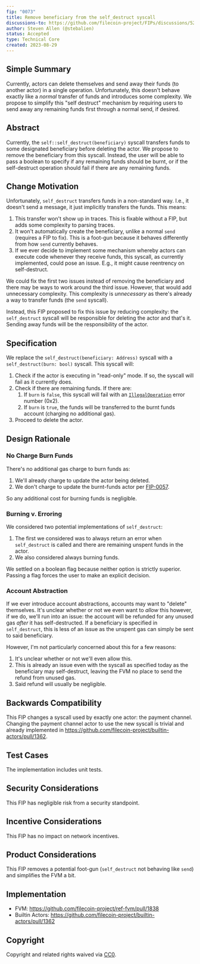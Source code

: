 ```yaml
---
fip: "0073"
title: Remove beneficiary from the self_destruct syscall
discussions-to: https://github.com/filecoin-project/FIPs/discussions/524
author: Steven Allen (@stebalien)
status: Accepted
type: Technical Core
created: 2023-08-29
---
```


## Simple Summary

Currently, actors can delete themselves and send away their funds (to another actor) in a single operation. Unfortunately, this doesn't behave exactly like a _normal_ transfer of funds and introduces some complexity. We propose to simplify this "self destruct" mechanism by requiring users to send away any remaining funds first through a normal send, if desired.

## Abstract

Currently, the `self::self_destruct(beneficiary)` syscall transfers funds to some designated beneficiary before deleting the actor. We propose to remove the beneficiary from this syscall. Instead, the user will be able to pass a boolean to specify if any remaining funds should be burnt, or if the self-destruct operation should fail if there are any remaining funds.

## Change Motivation
<!--The motivation is critical for FIPs that want to change the Filecoin protocol. It should clearly explain why the existing protocol specification is inadequate to address the problem that the FIP solves. FIP submissions without sufficient motivation may be rejected outright.-->

Unfortunately, `self_destruct` transfers funds in a non-standard way. I.e., it doesn't send a message, it just implicitly transfers the funds. This means:

1. This transfer won't show up in traces. This is fixable without a FIP, but adds some complexity to parsing traces.
2. It won't automatically create the beneficiary, unlike a normal `send` (requires a FIP to fix). This is a foot-gun because it behaves differently from how `send` currently behaves.
3. If we ever decide to implement some mechanism whereby actors can execute code whenever they receive funds, this syscall, as currently implemented, could pose an issue. E.g., it might cause reentrency on self-destruct.

We could fix the first two issues instead of removing the beneficiary and there may be ways to work around the third issue. However, that would add unnecessary complexity. This complexity is _unnecessary_ as there's already a way to transfer funds (the `send` syscall).

Instead, this FIP proposed to fix this issue by reducing complexity: the `self_destruct` syscall will be responsible for deleting the actor and that's it. Sending away funds will be the responsibility of the actor.

## Specification
<!--The technical specification should describe the syntax and semantics of any new feature. The specification should be detailed enough to allow competing, interoperable implementations for any of the current Filecoin implementations. -->

We replace the `self_destruct(beneficiary: Address)` syscall with a `self_destruct(burn: bool)` syscall. This syscall will:

1. Check if the actor is executing in "read-only" mode. If so, the syscall will fail as it currently does.
2. Check if there are remaining funds. If there are:
    1. If `burn` is `false`, this syscall will fail with an [`IllegalOperation`](https://docs.rs/fvm_sdk/latest/fvm_sdk/sys/enum.ErrorNumber.html#variant.IllegalOperation) error number (0x2).
    2. If `burn` is `true`, the funds will be transferred to the burnt funds account (charging no additional gas).
3. Proceed to delete the actor.

## Design Rationale
<!--The rationale fleshes out the specification by describing what motivated the design and why particular design decisions were made. It should describe alternate designs that were considered and related work, e.g. how the feature is supported in other languages. The rationale may also provide evidence of consensus within the community, and should discuss important objections or concerns raised during discussion.-->

### No Charge Burn Funds

There's no additional gas charge to burn funds as:

1. We'll already charge to update the actor being deleted.
2. We don't charge to update the burnt-funds actor per [FIP-0057](https://github.com/filecoin-project/FIPs/blob/master/FIPS/fip-0057.md).

So any additional cost for burning funds is negligible.

### Burning v. Erroring

We considered two potential implementations of `self_destruct`:

1. The first we considered was to always return an error when `self_destruct` is called and there are remaining unspent funds in the actor.
2. We also considered always burning funds.

We settled on a boolean flag because neither option is strictly superior. Passing a flag forces the user to make an explicit decision.

### Account Abstraction

If we ever introduce account abstractions, accounts may want to "delete" themselves. It's unclear whether or not we even want to _allow_ this however, if we do, we'll run into an issue: the account will be refunded for any unused gas _after_ it has self-destructed. If a beneficiary is specified in `self_destruct`, this is less of an issue as the unspent gas can simply be sent to said beneficiary.

However, I'm not particularly concerned about this for a few reasons:

1. It's unclear whether or not we'll even allow this.
2. This is already an issue even with the syscall as specified today as the beneficiary may self-destruct, leaving the FVM no place to send the refund from unused gas.
3. Said refund will usually be negligible.

## Backwards Compatibility

This FIP changes a syscall used by exactly one actor: the payment channel. Changing the payment channel actor to use the new syscall is trivial and already implemented in https://github.com/filecoin-project/builtin-actors/pull/1362.

## Test Cases

The implementation includes unit tests.

## Security Considerations
<!--All FIPs must contain a section that discusses the security implications/considerations relevant to the proposed change. Include information that might be important for security discussions, surfaces risks and can be used throughout the life cycle of the proposal. E.g. include security-relevant design decisions, concerns, important discussions, implementation-specific guidance and pitfalls, an outline of threats and risks and how they are being addressed. FIP submissions missing the "Security Considerations" section will be rejected. A FIP cannot proceed to status "Final" without a Security Considerations discussion deemed sufficient by the reviewers.-->

This FIP has negligible risk from a security standpoint.

## Incentive Considerations
<!--All FIPs must contain a section that discusses the incentive implications/considerations relative to the proposed change. Include information that might be important for incentive discussion. A discussion on how the proposed change will incentivize reliable and useful storage is required. FIP submissions missing the "Incentive Considerations" section will be rejected. An FIP cannot proceed to status "Final" without a Incentive Considerations discussion deemed sufficient by the reviewers.-->

This FIP has no impact on network incentives.

## Product Considerations
<!--All FIPs must contain a section that discusses the product implications/considerations relative to the proposed change. Include information that might be important for product discussion. A discussion on how the proposed change will enable better storage-related goods and services to be developed on Filecoin. FIP submissions missing the "Product Considerations" section will be rejected. An FIP cannot proceed to status "Final" without a Product Considerations discussion deemed sufficient by the reviewers.-->

This FIP removes a potential foot-gun (`self_destruct` not behaving like `send`) and simplifies the FVM a bit.

## Implementation
<!--The implementations must be completed before any core FIP is given status "Final", but it need not be completed before the FIP is accepted. While there is merit to the approach of reaching consensus on the specification and rationale before writing code, the principle of "rough consensus and running code" is still useful when it comes to resolving many discussions of API details.-->

- FVM: https://github.com/filecoin-project/ref-fvm/pull/1838
- Builtin Actors: https://github.com/filecoin-project/builtin-actors/pull/1362

## Copyright
Copyright and related rights waived via [CC0](https://creativecommons.org/publicdomain/zero/1.0/).
